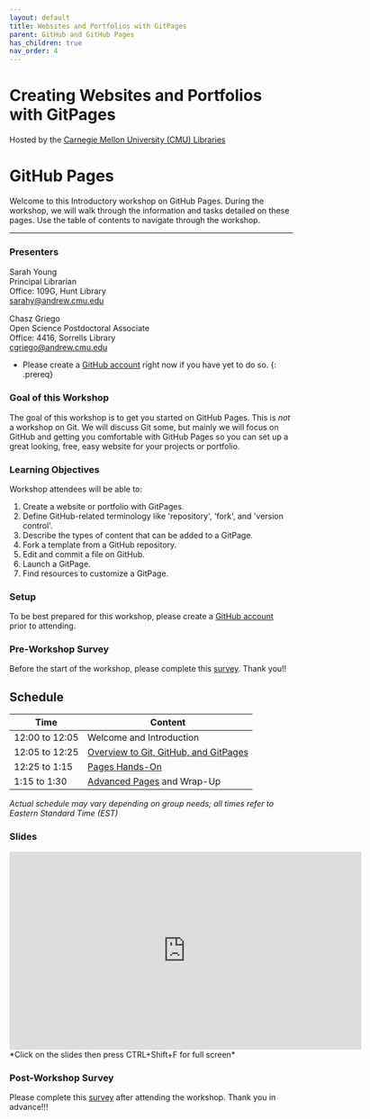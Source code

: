 ```yaml
---
layout: default
title: Websites and Portfolios with GitPages
parent: GitHub and GitHub Pages
has_children: true
nav_order: 4
---
```


# Creating Websites and Portfolios with GitPages
Hosted by the [Carnegie Mellon University (CMU) Libraries](https://www.library.cmu.edu/)

# GitHub Pages

Welcome to this Introductory workshop on GitHub Pages. During the workshop, we will walk through the information and tasks detailed on these pages. Use the table of contents to navigate through the workshop.

____
### Presenters
Sarah Young <a href='https://github.com/rootsandberries' target='_blank'><img src='../content/img/GitHub-Mark-custom.svg' style='width:15px; padding:0; border:none !important;'></a>  
Principal Librarian  
Office: 109G, Hunt Library  
[sarahy@andrew.cmu.edu](mailto:sarahy@andrew.cmu.edu)

Chasz Griego <a href='https://github.com/chaszg' target='_blank'><img src='../content/img/GitHub-Mark-custom.svg' style='width:15px; padding:0; border:none !important;'></a>  
Open Science Postdoctoral Associate  
Office: 4416, Sorrells Library  
[cgriego@andrew.cmu.edu](mailto:cgriego@andrew.cmu.edu)

- Please create a [GitHub account](https://github.com/) right now if you have yet to do so.
{: .prereq}

### Goal of this Workshop
The goal of this workshop is to get you started on GitHub Pages. This is *not* a workshop on Git. We will discuss Git some, but mainly we will focus on GitHub and getting you comfortable with GitHub Pages so you can set up a great looking, free, easy website for your projects or portfolio.

### Learning Objectives

Workshop attendees will be able to:

1. Create a website or portfolio with GitPages.  
2. Define GitHub-related terminology like 'repository', 'fork', and 'version control'.
3. Describe the types of content that can be added to a GitPage.  
4. Fork a template from a GitHub repository.  
5. Edit and commit a file on GitHub.  
6. Launch a GitPage.
7. Find resources to customize a GitPage.

### Setup

To be best prepared for this workshop, please create a [GitHub account](https://github.com/) prior to attending.

### Pre-Workshop Survey

Before the start of the workshop, please complete this
[survey](https://forms.gle/q1nCKGnA5JXUyvXM6). Thank you!!

## Schedule

| Time | Content|
| --- | ---|
| 12:00 to 12:05 | Welcome and Introduction|
| 12:05 to 12:25 | [Overview to Git, GitHub, and GitPages](../GH_Pages_Materials/GH-Pages-Background-Info.html)|
|12:25 to 1:15|[Pages Hands-On](../GH_Pages_Materials/GH-Pages-Hands-On.html)|
| 1:15 to 1:30|[Advanced Pages](../GH_Pages_Materials/GH-Pages-Advanced.html) and Wrap-Up|

_Actual schedule may vary depending on group needs; all times refer to Eastern Standard Time (EST)_    

### Slides  
<iframe src="https://docs.google.com/presentation/d/e/2PACX-1vRda_iDkyPInOqL1YLCejV-9djrF9_a_DVQSNM8wUXn6n-qLGVfbDPr1SC0UWFl5RwaL8HSta4a4rUx/embed?start=false&loop=false&delayms=60000" frameborder="0" width="625" height="352" allowfullscreen="true" mozallowfullscreen="true" webkitallowfullscreen="true"></iframe> *Click on the slides then press CTRL+Shift+F for full screen*


### Post-Workshop Survey   
Please complete this [survey](https://forms.gle/u6bjhZP1gtr5Wo326) after attending the workshop. Thank you in advance!!!
